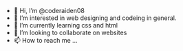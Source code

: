 - 👋 Hi, I’m @coderaiden08
- 👀 I’m interested in web designing and codeing in general.
- 🌱 I’m currently learning css and html
- 💞️ I’m looking to collaborate on websites
- 📫 How to reach me ...

<!---
coderaiden08/coderaiden08 is a ✨ special ✨ repository because its `README.md` (this file) appears on your GitHub profile.
You can click the Preview link to take a look at your changes.
--->
